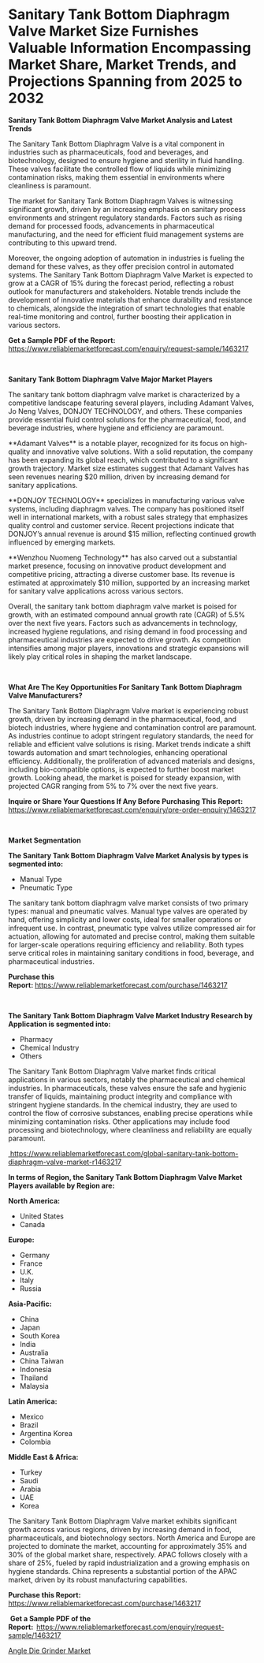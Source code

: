 <p><h1>Sanitary Tank Bottom Diaphragm Valve Market Size Furnishes Valuable Information Encompassing Market Share, Market Trends, and Projections Spanning from 2025 to 2032</h1></p><p><strong>Sanitary Tank Bottom Diaphragm Valve Market Analysis and Latest Trends</strong></p>
<p><p>The Sanitary Tank Bottom Diaphragm Valve is a vital component in industries such as pharmaceuticals, food and beverages, and biotechnology, designed to ensure hygiene and sterility in fluid handling. These valves facilitate the controlled flow of liquids while minimizing contamination risks, making them essential in environments where cleanliness is paramount.</p><p>The market for Sanitary Tank Bottom Diaphragm Valves is witnessing significant growth, driven by an increasing emphasis on sanitary process environments and stringent regulatory standards. Factors such as rising demand for processed foods, advancements in pharmaceutical manufacturing, and the need for efficient fluid management systems are contributing to this upward trend. </p><p>Moreover, the ongoing adoption of automation in industries is fueling the demand for these valves, as they offer precision control in automated systems. The Sanitary Tank Bottom Diaphragm Valve Market is expected to grow at a CAGR of 15% during the forecast period, reflecting a robust outlook for manufacturers and stakeholders. Notable trends include the development of innovative materials that enhance durability and resistance to chemicals, alongside the integration of smart technologies that enable real-time monitoring and control, further boosting their application in various sectors.</p></p>
<p><strong>Get a Sample PDF of the Report:&nbsp;</strong> <a href="https://www.reliablemarketforecast.com/enquiry/request-sample/1463217?utm_campaign=1906&utm_medium=2&utm_source=Github&utm_content=ia&utm_term=18022025&utm_id=sanitary-tank-bottom-diaphragm-valve">https://www.reliablemarketforecast.com/enquiry/request-sample/1463217</a></p>
<p>&nbsp;</p>
<p><strong>Sanitary Tank Bottom Diaphragm Valve Major Market Players</strong></p>
<p><p>The sanitary tank bottom diaphragm valve market is characterized by a competitive landscape featuring several players, including Adamant Valves, Jo Neng Valves, DONJOY TECHNOLOGY, and others. These companies provide essential fluid control solutions for the pharmaceutical, food, and beverage industries, where hygiene and efficiency are paramount.</p><p>**Adamant Valves** is a notable player, recognized for its focus on high-quality and innovative valve solutions. With a solid reputation, the company has been expanding its global reach, which contributed to a significant growth trajectory. Market size estimates suggest that Adamant Valves has seen revenues nearing $20 million, driven by increasing demand for sanitary applications.</p><p>**DONJOY TECHNOLOGY** specializes in manufacturing various valve systems, including diaphragm valves. The company has positioned itself well in international markets, with a robust sales strategy that emphasizes quality control and customer service. Recent projections indicate that DONJOY’s annual revenue is around $15 million, reflecting continued growth influenced by emerging markets.</p><p>**Wenzhou Nuomeng Technology** has also carved out a substantial market presence, focusing on innovative product development and competitive pricing, attracting a diverse customer base. Its revenue is estimated at approximately $10 million, supported by an increasing market for sanitary valve applications across various sectors.</p><p>Overall, the sanitary tank bottom diaphragm valve market is poised for growth, with an estimated compound annual growth rate (CAGR) of 5.5% over the next five years. Factors such as advancements in technology, increased hygiene regulations, and rising demand in food processing and pharmaceutical industries are expected to drive growth. As competition intensifies among major players, innovations and strategic expansions will likely play critical roles in shaping the market landscape.</p></p>
<p>&nbsp;</p>
<p><strong>What Are The Key Opportunities For Sanitary Tank Bottom Diaphragm Valve Manufacturers?</strong></p>
<p><p>The Sanitary Tank Bottom Diaphragm Valve market is experiencing robust growth, driven by increasing demand in the pharmaceutical, food, and biotech industries, where hygiene and contamination control are paramount. As industries continue to adopt stringent regulatory standards, the need for reliable and efficient valve solutions is rising. Market trends indicate a shift towards automation and smart technologies, enhancing operational efficiency. Additionally, the proliferation of advanced materials and designs, including bio-compatible options, is expected to further boost market growth. Looking ahead, the market is poised for steady expansion, with projected CAGR ranging from 5% to 7% over the next five years.</p></p>
<p><strong>Inquire or Share Your Questions If Any Before Purchasing This Report:</strong> <a href="https://www.reliablemarketforecast.com/enquiry/pre-order-enquiry/1463217?utm_campaign=1906&utm_medium=2&utm_source=Github&utm_content=ia&utm_term=18022025&utm_id=sanitary-tank-bottom-diaphragm-valve">https://www.reliablemarketforecast.com/enquiry/pre-order-enquiry/1463217</a></p>
<p>&nbsp;</p>
<p><strong>Market Segmentation</strong></p>
<p><strong>The Sanitary Tank Bottom Diaphragm Valve Market Analysis by types is segmented into:</strong></p>
<p><ul><li>Manual Type</li><li>Pneumatic Type</li></ul></p>
<p><p>The sanitary tank bottom diaphragm valve market consists of two primary types: manual and pneumatic valves. Manual type valves are operated by hand, offering simplicity and lower costs, ideal for smaller operations or infrequent use. In contrast, pneumatic type valves utilize compressed air for actuation, allowing for automated and precise control, making them suitable for larger-scale operations requiring efficiency and reliability. Both types serve critical roles in maintaining sanitary conditions in food, beverage, and pharmaceutical industries.</p></p>
<p><strong>Purchase this Report:&nbsp;</strong><a href="https://www.reliablemarketforecast.com/purchase/1463217?utm_campaign=1906&utm_medium=2&utm_source=Github&utm_content=ia&utm_term=18022025&utm_id=sanitary-tank-bottom-diaphragm-valve">https://www.reliablemarketforecast.com/purchase/1463217</a></p>
<p>&nbsp;</p>
<p><strong>The Sanitary Tank Bottom Diaphragm Valve Market Industry Research by Application is segmented into:</strong></p>
<p><ul><li>Pharmacy</li><li>Chemical Industry</li><li>Others</li></ul></p>
<p><p>The Sanitary Tank Bottom Diaphragm Valve market finds critical applications in various sectors, notably the pharmaceutical and chemical industries. In pharmaceuticals, these valves ensure the safe and hygienic transfer of liquids, maintaining product integrity and compliance with stringent hygiene standards. In the chemical industry, they are used to control the flow of corrosive substances, enabling precise operations while minimizing contamination risks. Other applications may include food processing and biotechnology, where cleanliness and reliability are equally paramount.</p></p>
<p><a href="https://www.reliablemarketforecast.com/global-sanitary-tank-bottom-diaphragm-valve-market-r1463217?utm_campaign=1906&utm_medium=2&utm_source=Github&utm_content=ia&utm_term=18022025&utm_id=sanitary-tank-bottom-diaphragm-valve">&nbsp;https://www.reliablemarketforecast.com/global-sanitary-tank-bottom-diaphragm-valve-market-r1463217</a></p>
<p><strong>In terms of Region, the Sanitary Tank Bottom Diaphragm Valve Market Players available by Region are:</strong></p>
<p>
    <p> <strong> North America: </strong>
        <ul>
            <li>United States</li>
            <li>Canada</li>
        </ul>
        </p> 
    <p> <strong> Europe: </strong>
        <ul>
            <li>Germany</li>
            <li>France</li>
            <li>U.K.</li>
            <li>Italy</li>
            <li>Russia</li>
        </ul>
        </p> 
    <p> <strong> Asia-Pacific: </strong>
        <ul>
            <li>China</li>
            <li>Japan</li>
            <li>South Korea</li>
            <li>India</li>
            <li>Australia</li>
            <li>China Taiwan</li>
            <li>Indonesia</li>
            <li>Thailand</li>
            <li>Malaysia</li>
        </ul>
        </p> 
    <p> <strong> Latin America: </strong>
        <ul>
            <li>Mexico</li>
            <li>Brazil</li>
            <li>Argentina Korea</li>
            <li>Colombia</li>
        </ul>
        </p> 
    <p> <strong> Middle East & Africa: </strong>
        <ul>
            <li>Turkey</li>
            <li>Saudi</li>
            <li>Arabia</li>
            <li>UAE</li>
            <li>Korea</li>
        </ul>
    </p>
    </p>
<p><p>The Sanitary Tank Bottom Diaphragm Valve market exhibits significant growth across various regions, driven by increasing demand in food, pharmaceuticals, and biotechnology sectors. North America and Europe are projected to dominate the market, accounting for approximately 35% and 30% of the global market share, respectively. APAC follows closely with a share of 25%, fueled by rapid industrialization and a growing emphasis on hygiene standards. China represents a substantial portion of the APAC market, driven by its robust manufacturing capabilities.</p></p>
<p><strong>Purchase this Report: </strong><a href="https://www.reliablemarketforecast.com/purchase/1463217?utm_campaign=1906&utm_medium=2&utm_source=Github&utm_content=ia&utm_term=18022025&utm_id=sanitary-tank-bottom-diaphragm-valve">https://www.reliablemarketforecast.com/purchase/1463217</a></p>
<p>&nbsp;<strong>Get a Sample PDF of the Report:&nbsp;&nbsp;</strong><a href="https://www.reliablemarketforecast.com/enquiry/request-sample/1463217?utm_campaign=1906&utm_medium=2&utm_source=Github&utm_content=ia&utm_term=18022025&utm_id=sanitary-tank-bottom-diaphragm-valve">https://www.reliablemarketforecast.com/enquiry/request-sample/1463217</a></p>
<p><strong></strong></p>
<p><p><a href="https://github.com/dringals/Market-Research-Report-List-6/blob/main/angle-die-grinder-market.md?utm_campaign=1906&utm_medium=2&utm_source=Github&utm_content=ia&utm_term=18022025&utm_id=sanitary-tank-bottom-diaphragm-valve">Angle Die Grinder Market</a></p></p>